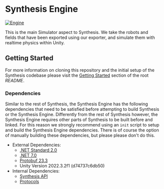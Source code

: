 # Synthesis Engine

[![Engine](https://github.com/Autodesk/synthesis/actions/workflows/Engine.yml/badge.svg?branch=master)](https://github.com/Autodesk/synthesis/actions/workflows/Engine.yml)

This is the main Simulator aspect to Synthesis. We take the robots and fields that have been exported using our exporter, and simulate them with realtime physics within Unity.

## Getting Started

For more information on cloning this repository and the initial setup of the Synthesis codebase please visit the [Getting Started](/README.md#getting-started) section of the root *README*.

### Dependencies

Similar to the rest of Synthesis, the Synthesis Engine has the following dependencies that need to be satisfied before attempting to build Synthesis or the Synthesis Engine. Differently from the rest of Synthesis however, the Synthesis Engine requires other parts of Synthesis to be built before and linked. For this reason we strongly recommend using an `init` script to setup and build the Synthesis Engine dependencies. There is of course the option of manually building these dependencies, but please please don't do this.

- External Dependencies:
  - [.NET Standard 2.0](https://learn.microsoft.com/en-us/dotnet/standard/net-standard?tabs=net-standard-1-0)
  - [.NET 7.0](https://dotnet.microsoft.com/en-us/download/dotnet/7.0)
  - [Protobuf 23.3](https://github.com/protocolbuffers/protobuf/releases/tag/v23.3)
  - Unity Version 2022.3.2f1 (d74737c6db50)
- Internal Dependencies:
  - [Synthesis API](/api)
  - [Protocols](/protocols/)

<!-- # Building

You can either follow the setup or run the `init` scripts at the [root](/) of the repository:
- For Windows: `$ init.bat`
- For Linux/Macos: `$ ./init.sh`

### Requirements
- [Unity 2021.3.9f1](https://unity.com/releases/editor/whats-new/2021.3.9)
- [.NET](https://dotnet.microsoft.com/en-us/download/visual-studio-sdks)
    - I suggest .NET 6, though many compile .NET Standard Libs
- [Protobuf Compiler v3.19.4](https://github.com/protocolbuffers/protobuf/releases/tag/v3.19.4)
## Prerequisites
### Synthesis API
1. Navigate to the [API README](/api/README.md) and follow the build instructions.
2. Run the `post_build` script to copy the built binaries into engine.
    - For Windows: `$ post_build.bat`
    - For Linux/Macos: `$ ./post_build.sh`
### Nuget Dependencies
1. Navigate to [EngineDeps](/engine/EngineDeps/) and follow the [README](/engine/EngineDeps/README.md) to install the dependencies.
## Compiling
1. Open the [engine](/engine/) directory with Unity.
    - It will likely ask whether or not you wish to enter into safe mode. Just click ignore.
2. Navigate inside Unity to the `Assets/Scenes` directory.
3. Double-click `MainScene` to open the main scene inside of Unity.
4. Either click the play button above to play within the Unity Editor or locate the build menu under `File -> Build Settings...` -->
